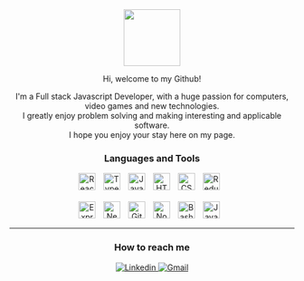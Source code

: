 <div id="header" align="center" >  
  <img src="https://media.giphy.com/media/SGGHAPCjED1OcW6ixv/giphy.gif" width="100"/>
  <p> Hi, welcome to my Github! </p>
  <p> I'm a Full stack Javascript Developer, with a huge passion for computers, video games and new technologies.<br>
      I greatly enjoy problem solving and making interesting and applicable software.<br>
      I hope you enjoy your stay here on my page. </p>
</div>

<div align="center">
  <h3>Languages and Tools</h3>
  <img title="React" alt="React" width="30px" style="padding-right:10px;"
    src="https://cdn.jsdelivr.net/gh/devicons/devicon/icons/react/react-original.svg" />
  <img title="TypeScript" alt="TypeScript" width="30px" style="padding-right:10px;"
    src="https://cdn.jsdelivr.net/gh/devicons/devicon/icons/typescript/typescript-plain.svg" />
  <img title="JavaScript" alt="JavaScript" width="30px" style="padding-right:10px;"
    src="https://cdn.jsdelivr.net/gh/devicons/devicon/icons/javascript/javascript-plain.svg" />
  <img title="HTML" alt="HTML" width="30px" style="padding-right:10px;"
    src="https://cdn.jsdelivr.net/gh/devicons/devicon/icons/html5/html5-plain.svg" />
  <img title="CSS" alt="CSS" width="30px" style="padding-right:10px;"
    src="https://cdn.jsdelivr.net/gh/devicons/devicon/icons/css3/css3-plain.svg" />
  <img title="Redux" alt="Redux" width="30px" style="padding-right:10px;"
    src="https://cdn.jsdelivr.net/gh/devicons/devicon/icons/redux/redux-original.svg" />
  <br />
  
  <br />
  <img title="Express" alt="Express" width="30px" style="padding-right:10px;"
    src="https://cdn.jsdelivr.net/gh/devicons/devicon/icons/express/express-original.svg" />
  <img title="NextJS" alt="NextJS" width="30px" style="padding-right:10px;"
    src="https://cdn.jsdelivr.net/gh/devicons/devicon/icons/nextjs/nextjs-line.svg" />
  <img title="Git" alt="Git" width="30px" style="padding-right:10px;"
    src="https://cdn.jsdelivr.net/gh/devicons/devicon/icons/git/git-original.svg" />
  <img title="NodeJS" alt="NodeJS" width="30px" style="padding-right:10px;"
    src="https://cdn.jsdelivr.net/gh/devicons/devicon/icons/nodejs/nodejs-original.svg" />
  <img title="Bash" alt="Bash" width="30px" style="padding-right:10px;"
    src="https://cdn.jsdelivr.net/gh/devicons/devicon/icons/bash/bash-original.svg" />
  <img title="Java" alt="Java" width="30px" style="padding-right:10px;"
    src="https://cdn.jsdelivr.net/gh/devicons/devicon/icons/java/java-original.svg" />
  <br />
</div>

---
<div align="center">
  <h3>How to reach me</h3>
  <a href="https://www.linkedin.com/in/salamon-rorvik/">
    <img title="Linkedin" alt="Linkedin"
      src="https://img.shields.io/badge/-LinkedIn-blue?style=flat&logo=Linkedin&logoColor=white" />
  </a>
  <a href="mailto:salamon.rorvik@appliedtechnology.se">
    <img title="Gmail" alt="Gmail"
      src="https://img.shields.io/badge/-Gmail-EA4335?style=flat&logo=gmail&logoColor=white" />
  </a>
</div>
